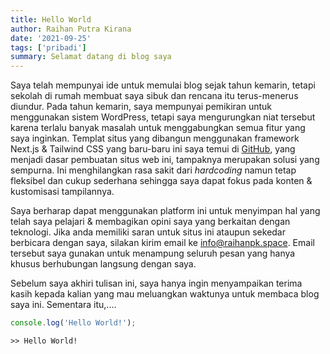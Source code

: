 ```yaml
---
title: Hello World
author: Raihan Putra Kirana
date: '2021-09-25'
tags: ['pribadi']
summary: Selamat datang di blog saya
---
```


Saya telah mempunyai ide untuk memulai blog sejak tahun kemarin, tetapi sekolah di rumah membuat saya sibuk dan rencana itu terus-menerus diundur. Pada tahun kemarin, saya mempunyai pemikiran untuk menggunakan sistem WordPress, tetapi saya mengurungkan niat tersebut karena terlalu banyak masalah untuk menggabungkan semua fitur yang saya inginkan. Templat situs yang dibangun menggunakan framework Next.js & Tailwind CSS yang baru-baru ini saya temui di [GitHub](https://github.com), yang menjadi dasar pembuatan situs web ini, tampaknya merupakan solusi yang sempurna. Ini menghilangkan rasa sakit dari _hardcoding_ namun tetap fleksibel dan cukup sederhana sehingga saya dapat fokus pada konten & kustomisasi tampilannya.

Saya berharap dapat menggunakan platform ini untuk menyimpan hal yang telah saya pelajari & membagikan opini saya yang berkaitan dengan teknologi. Jika anda memiliki saran untuk situs ini ataupun sekedar berbicara dengan saya, silakan kirim email ke [info@raihanpk.space](mailto:info@raihanpk.space). Email tersebut saya gunakan untuk menampung seluruh pesan yang hanya khusus berhubungan langsung dengan saya.

Sebelum saya akhiri tulisan ini, saya hanya ingin menyampaikan terima kasih kepada kalian yang mau meluangkan waktunya untuk membaca blog saya ini. Sementara itu,....

```javascript
console.log('Hello World!');
```
```
>> Hello World!
```